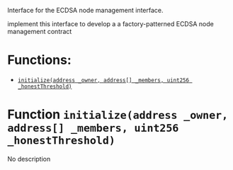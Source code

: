 Interface for the ECDSA node management interface.

implement this interface to develop a a factory-patterned ECDSA node management contract


# Functions:
- [`initialize(address _owner, address[] _members, uint256 _honestThreshold)`](#IECDSANodeManagement-initialize-address-address---uint256-)


# <a id="IECDSANodeManagement-initialize-address-address---uint256-"></a> Function `initialize(address _owner, address[] _members, uint256 _honestThreshold)`
No description

